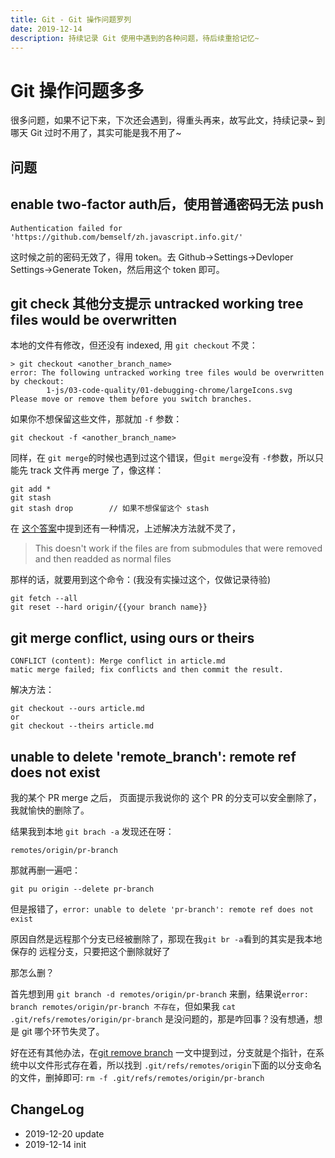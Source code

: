 ```yaml
---
title: Git - Git 操作问题罗列
date: 2019-12-14
description: 持续记录 Git 使用中遇到的各种问题，待后续重拾记忆~
---
```


# Git 操作问题多多

很多问题，如果不记下来，下次还会遇到，得重头再来，故写此文，持续记录~ 到哪天 Git 过时不用了，其实可能是我不用了~

## 问题

## enable two-factor auth后，使用普通密码无法 push

`Authentication failed for 'https://github.com/bemself/zh.javascript.info.git/'`

这时候之前的密码无效了，得用 token。去 Github->Settings->Devloper Settings->Generate Token，然后用这个 token 即可。

## git check 其他分支提示 untracked working tree files would be overwritten

本地的文件有修改，但还没有 indexed, 用 `git checkout` 不灵：
```
> git checkout <another_branch_name>
error: The following untracked working tree files would be overwritten by checkout:
        1-js/03-code-quality/01-debugging-chrome/largeIcons.svg
Please move or remove them before you switch branches.
```

如果你不想保留这些文件，那就加 `-f` 参数：

```
git checkout -f <another_branch_name> 
```

同样，在 `git merge`的时候也遇到过这个错误，但`git merge`没有 `-f`参数，所以只能先 track 文件再 merge 了，像这样：

```
git add * 
git stash
git stash drop        // 如果不想保留这个 stash
```

在 [这个答案](https://stackoverflow.com/questions/17404316/the-following-untracked-working-tree-files-would-be-overwritten-by-merge-but-i)中提到还有一种情况，上述解决方法就不灵了，

> This doesn't work if the files are from submodules that were removed and then readded as normal files

那样的话，就要用到这个命令：(我没有实操过这个，仅做记录待验)

```
git fetch --all
git reset --hard origin/{{your branch name}}
```

## git merge conflict, using ours or theirs

```
CONFLICT (content): Merge conflict in article.md
matic merge failed; fix conflicts and then commit the result.
```
解决方法：

```
git checkout --ours article.md
or
git checkout --theirs article.md
```
## unable to delete 'remote_branch': remote ref does not exist

我的某个 PR merge 之后， 页面提示我说你的 这个 PR 的分支可以安全删除了，我就愉快的删除了。

结果我到本地 `git brach -a` 发现还在呀：

```
remotes/origin/pr-branch
```

那就再删一遍吧：

```
git pu origin --delete pr-branch
```

但是报错了，`error: unable to delete 'pr-branch': remote ref does not exist`

原因自然是远程那个分支已经被删除了，那现在我`git br -a`看到的其实是我本地保存的 远程分支，只要把这个删除就好了

那怎么删？

首先想到用 `git branch -d remotes/origin/pr-branch` 来删，结果说`error: branch remotes/origin/pr-branch 不存在`，但如果我 `cat .git/refs/remotes/origin/pr-branch` 是没问题的，那是咋回事？没有想通，想是 git 哪个环节失灵了。

好在还有其他办法，在[git remove branch](GIT-remove-branch.html) 一文中提到过，分支就是个指针，在系统中以文件形式存在着，所以找到 `.git/refs/remotes/origin`下面的以分支命名的文件，删掉即可: ```rm -f .git/refs/remotes/origin/pr-branch```

##  ChangeLog
- 2019-12-20 update
- 2019-12-14 init